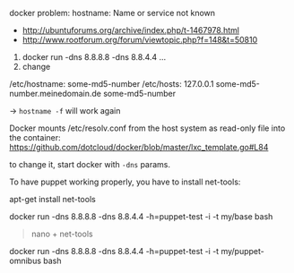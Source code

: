 docker problem:
hostname: Name or service not known


- http://ubuntuforums.org/archive/index.php/t-1467978.html
- http://www.rootforum.org/forum/viewtopic.php?f=148&t=50810



1. docker run -dns 8.8.8.8 -dns 8.8.4.4 ...
2. change

/etc/hostname: some-md5-number
/etc/hosts: 127.0.0.1 some-md5-number.meinedomain.de some-md5-number

-> `hostname -f` will work again


Docker mounts /etc/resolv.conf from the host system as read-only file into the container:
https://github.com/dotcloud/docker/blob/master/lxc_template.go#L84

to change it, start docker with  `-dns` params.



To have puppet working properly, you have to install net-tools:

apt-get install net-tools



docker run -dns 8.8.8.8 -dns 8.8.4.4 -h=puppet-test -i -t my/base bash

> nano + net-tools




docker run -dns 8.8.8.8 -dns 8.8.4.4 -h=puppet-test -i -t my/puppet-omnibus bash

